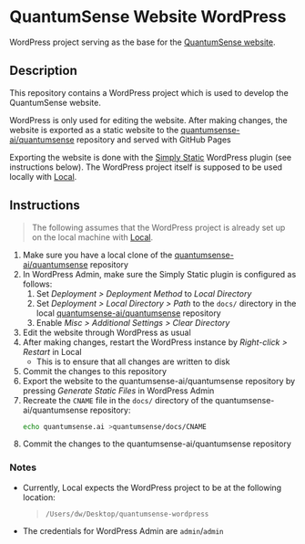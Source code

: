 # QuantumSense Website WordPress

WordPress project serving as the base for the [QuantumSense website](https://github.com/quantumsense-ai/quantumsense).

## Description

This repository contains a WordPress project which is used to develop the QuantumSense website.

WordPress is only used for editing the website. After making changes, the website is exported as a static website to the [quantumsense-ai/quantumsense](https://github.com/quantumsense-ai/quantumsense) repository and served with GitHub Pages

Exporting the website is done with the [Simply Static](https://simplystatic.com/) WordPress plugin (see instructions below). The WordPress project itself is supposed to be used locally with [Local](https://localwp.com/).

## Instructions

>  The following assumes that the WordPress project is already set up on the local machine with [Local](https://localwp.com/).

1. Make sure you have a local clone of the [quantumsense-ai/quantumsense](https://github.com/quantumsense-ai/quantumsense) repository
1. In WordPress Admin, make sure the Simply Static plugin is configured as follows:
   1. Set _Deployment > Deployment Method_ to _Local Directory_
   1. Set _Deployment > Local Directory > Path_ to the `docs/` directory in the local [quantumsense-ai/quantumsense](https://github.com/quantumsense-ai/quantumsense) repository
   1. Enable _Misc > Additional Settings > Clear Directory_
1. Edit the website through WordPress as usual
1. After making changes, restart the WordPress instance by _Right-click > Restart_ in Local
   - This is to ensure that all changes are written to disk
1. Commit the changes to this repository
1. Export the website to the quantumsense-ai/quantumsense repository by pressing _Generate Static Files_ in WordPress Admin
1. Recreate the `CNAME` file in the `docs/` directory of the quantumsense-ai/quantumsense repository:
   ```bash
   echo quantumsense.ai >quantumsense/docs/CNAME
   ```
1. Commit the changes to the quantumsense-ai/quantumsense repository

### Notes

- Currently, Local expects the WordPress project to be at the following location:
    > `/Users/dw/Desktop/quantumsense-wordpress`
- The credentials for WordPress Admin are `admin`/`admin`
